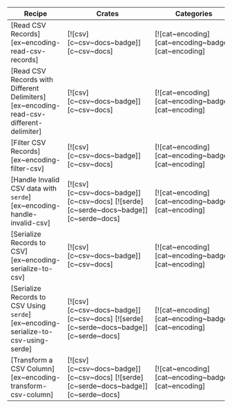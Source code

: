 | Recipe | Crates | Categories |
|--------|--------|------------|
| [Read CSV Records][ex~encoding-read-csv-records] | [![csv][c~csv~docs~badge]][c~csv~docs] | [![cat~encoding][cat~encoding~badge]][cat~encoding] |
| [Read CSV Records with Different Delimiters][ex~encoding-read-csv-different-delimiter] | [![csv][c~csv~docs~badge]][c~csv~docs] | [![cat~encoding][cat~encoding~badge]][cat~encoding] |
| [Filter CSV Records][ex~encoding-filter-csv] | [![csv][c~csv~docs~badge]][c~csv~docs] | [![cat~encoding][cat~encoding~badge]][cat~encoding] |
| [Handle Invalid CSV data with `serde`][ex~encoding-handle-invalid-csv] | [![csv][c~csv~docs~badge]][c~csv~docs] [![serde][c~serde~docs~badge]][c~serde~docs] | [![cat~encoding][cat~encoding~badge]][cat~encoding] |
| [Serialize Records to CSV][ex~encoding-serialize-to-csv] | [![csv][c~csv~docs~badge]][c~csv~docs] | [![cat~encoding][cat~encoding~badge]][cat~encoding] |
| [Serialize Records to CSV Using `serde`][ex~encoding-serialize-to-csv-using-serde] | [![csv][c~csv~docs~badge]][c~csv~docs] [![serde][c~serde~docs~badge]][c~serde~docs] | [![cat~encoding][cat~encoding~badge]][cat~encoding] |
| [Transform a CSV Column][ex~encoding-transform-csv-column] | [![csv][c~csv~docs~badge]][c~csv~docs] [![serde][c~serde~docs~badge]][c~serde~docs] | [![cat~encoding][cat~encoding~badge]][cat~encoding] |
